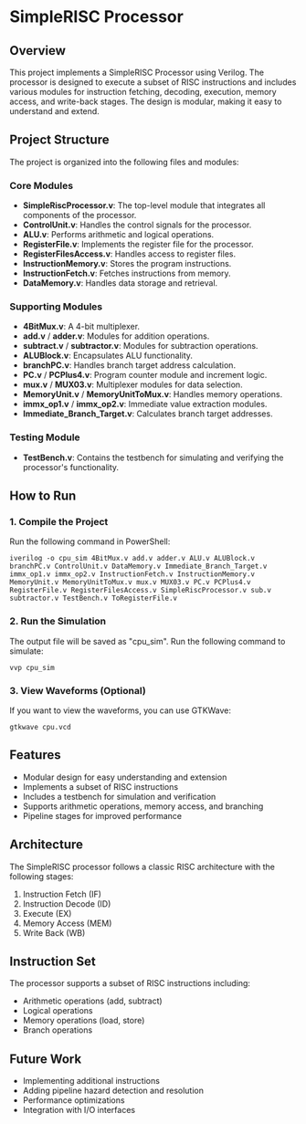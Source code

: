 # SimpleRISC Processor

## Overview
This project implements a SimpleRISC Processor using Verilog. The processor is designed to execute a subset of RISC instructions and includes various modules for instruction fetching, decoding, execution, memory access, and write-back stages. The design is modular, making it easy to understand and extend.

## Project Structure
The project is organized into the following files and modules:

### Core Modules
- **SimpleRiscProcessor.v**: The top-level module that integrates all components of the processor.
- **ControlUnit.v**: Handles the control signals for the processor.
- **ALU.v**: Performs arithmetic and logical operations.
- **RegisterFile.v**: Implements the register file for the processor.
- **RegisterFilesAccess.v**: Handles access to register files.
- **InstructionMemory.v**: Stores the program instructions.
- **InstructionFetch.v**: Fetches instructions from memory.
- **DataMemory.v**: Handles data storage and retrieval.

### Supporting Modules
- **4BitMux.v**: A 4-bit multiplexer.
- **add.v** / **adder.v**: Modules for addition operations.
- **subtract.v** / **subtractor.v**: Modules for subtraction operations.
- **ALUBlock.v**: Encapsulates ALU functionality.
- **branchPC.v**: Handles branch target address calculation.
- **PC.v** / **PCPlus4.v**: Program counter module and increment logic.
- **mux.v** / **MUX03.v**: Multiplexer modules for data selection.
- **MemoryUnit.v** / **MemoryUnitToMux.v**: Handles memory operations.
- **immx_op1.v** / **immx_op2.v**: Immediate value extraction modules.
- **Immediate_Branch_Target.v**: Calculates branch target addresses.

### Testing Module
- **TestBench.v**: Contains the testbench for simulating and verifying the processor's functionality.

## How to Run

### 1. Compile the Project
Run the following command in PowerShell:
```
iverilog -o cpu_sim 4BitMux.v add.v adder.v ALU.v ALUBlock.v branchPC.v ControlUnit.v DataMemory.v Immediate_Branch_Target.v immx_op1.v immx_op2.v InstructionFetch.v InstructionMemory.v MemoryUnit.v MemoryUnitToMux.v mux.v MUX03.v PC.v PCPlus4.v RegisterFile.v RegisterFilesAccess.v SimpleRiscProcessor.v sub.v subtractor.v TestBench.v ToRegisterFile.v
```

### 2. Run the Simulation
The output file will be saved as "cpu_sim". Run the following command to simulate:
```
vvp cpu_sim
```

### 3. View Waveforms (Optional)
If you want to view the waveforms, you can use GTKWave:
```
gtkwave cpu.vcd
```

## Features
- Modular design for easy understanding and extension
- Implements a subset of RISC instructions
- Includes a testbench for simulation and verification
- Supports arithmetic operations, memory access, and branching
- Pipeline stages for improved performance

## Architecture
The SimpleRISC processor follows a classic RISC architecture with the following stages:
1. Instruction Fetch (IF)
2. Instruction Decode (ID)
3. Execute (EX)
4. Memory Access (MEM)
5. Write Back (WB)

## Instruction Set
The processor supports a subset of RISC instructions including:
- Arithmetic operations (add, subtract)
- Logical operations
- Memory operations (load, store)
- Branch operations

## Future Work
- Implementing additional instructions
- Adding pipeline hazard detection and resolution
- Performance optimizations
- Integration with I/O interfaces
